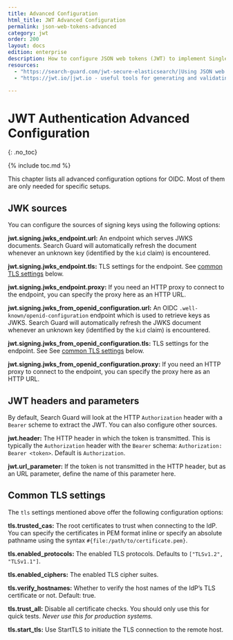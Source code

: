 ```yaml
---
title: Advanced Configuration
html_title: JWT Advanced Configuration
permalink: json-web-tokens-advanced
category: jwt
order: 200
layout: docs
edition: enterprise
description: How to configure JSON web tokens (JWT) to implement Single-Sign-On access to your Elasticsearch cluster.
resources:
  - "https://search-guard.com/jwt-secure-elasticsearch/|Using JSON web tokens to secure Elasticsearch (blog post)"
  - "https://jwt.io/|jwt.io - useful tools for generating and validating JWT (website)"

---
```

<!---
Copyright 2020 floragunn GmbH
-->

# JWT Authentication Advanced Configuration
{: .no_toc}

{% include toc.md %}

This chapter lists all advanced configuration options for OIDC. Most of them are only needed for specific setups.

## JWK sources

You can configure the sources of signing keys using the following options:

**jwt.signing.jwks_endpoint.url:** An endpoint which serves JWKS documents. Search Guard will automatically refresh the document whenever an unknown key (identified by the `kid` claim) is encountered.

**jwt.signing.jwks_endpoint.tls:** TLS settings for the endpoint. See [common TLS settings](#common-tls-settings) below.

**jwt.signing.jwks_endpoint.proxy:** If you need an HTTP proxy to connect to the endpoint, you can specify the proxy here as an HTTP URL.

**jwt.signing.jwks_from_openid_configuration.url:** An OIDC `.well-known/openid-configuration` endpoint which is used to retrieve keys as JWKS. Search Guard will automatically refresh the JWKS document whenever an unknown key (identified by the `kid` claim) is encountered.

**jwt.signing.jwks_from_openid_configuration.tls:** TLS settings for the endpoint. See See [common TLS settings](#common-tls-settings) below.

**jwt.signing.jwks_from_openid_configuration.proxy:** If you need an HTTP proxy to connect to the endpoint, you can specify the proxy here as an HTTP URL.

## JWT headers and parameters

By default, Search Guard will look at the HTTP `Authorization` header with a `Bearer` scheme to extract the JWT. You can also configure other sources.

**jwt.header:** The HTTP header in which the token is transmitted. This is typically the `Authorization` header with the `Bearer` schema: `Authorization: Bearer <token>`. Default is `Authorization`.

**jwt.url_parameter:** If the token is not transmitted in the HTTP header, but as an URL parameter, define the name of this parameter here. 

## Common TLS settings

The `tls` settings mentioned above offer the following configuration options:

**tls.trusted_cas:** The root certificates to trust when connecting to the IdP. You can specify the certificates in PEM format inline or specify an absolute pathname using the syntax `#{file:/path/to/certificate.pem}`.

**tls.enabled_protocols:** The enabled TLS protocols. Defaults to `["TLSv1.2", "TLSv1.1"]`.

**tls.enabled_ciphers:** The enabled TLS cipher suites.

**tls.verify_hostnames:** Whether to verify the host names of the IdP’s TLS certificate or not. Default: true.

**tls.trust_all:** Disable all certificate checks. You should only use this for quick tests. *Never use this for production systems.*

**tls.start_tls:** Use StartTLS to initiate the TLS connection to the remote host.